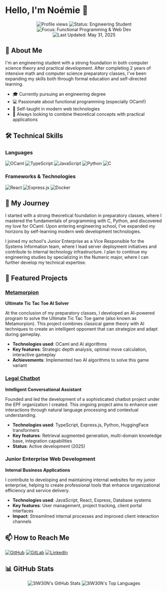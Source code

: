 # Hello, I'm Noémie 👋

<div align="center">
  <img src="https://komarev.com/ghpvc/?username=3lW30N" alt="Profile views">
  <img src="https://img.shields.io/badge/Status-Engineering%20Student-brightgreen" alt="Status: Engineering Student">
  <img src="https://img.shields.io/badge/Focus-Functional%20Programming%20%26%20Web%20Dev-blue" alt="Focus: Functional Programming & Web Dev">
  <img src="https://img.shields.io/badge/Last%20Updated-May%2031%2C%202025-lightgrey" alt="Last Updated: May 31, 2025">
</div>

## 💫 About Me

I'm an engineering student with a strong foundation in both computer science theory and practical development. After completing 2 years of intensive math and computer science preparatory classes, I've been expanding my skills both through formal education and self-directed learning.

- 🎓 Currently pursuing an engineering degree
- 💻 Passionate about functional programming (especially OCaml!)
- 🌱 Self-taught in modern web technologies
- 🚀 Always looking to combine theoretical concepts with practical applications

## 🛠️ Technical Skills

### Languages

<div>
  <img src="https://img.shields.io/badge/OCaml-%23EC6813.svg?style=for-the-badge&logo=ocaml&logoColor=white" alt="OCaml">
  <img src="https://img.shields.io/badge/typescript-%23007ACC.svg?style=for-the-badge&logo=typescript&logoColor=white" alt="TypeScript">
  <img src="https://img.shields.io/badge/javascript-%23323330.svg?style=for-the-badge&logo=javascript&logoColor=%23F7DF1E" alt="JavaScript">
  <img src="https://img.shields.io/badge/python-3670A0?style=for-the-badge&logo=python&logoColor=ffdd54" alt="Python">
  <img src="https://img.shields.io/badge/c-%2300599C.svg?style=for-the-badge&logo=c&logoColor=white" alt="C">
</div>

### Frameworks & Technologies

<div>
  <img src="https://img.shields.io/badge/react-%2320232a.svg?style=for-the-badge&logo=react&logoColor=%2361DAFB" alt="React">
  <img src="https://img.shields.io/badge/express.js-%23404d59.svg?style=for-the-badge&logo=express&logoColor=%2361DAFB" alt="Express.js">
  <img src="https://img.shields.io/badge/docker-%230db7ed.svg?style=for-the-badge&logo=docker&logoColor=white" alt="Docker">
</div>

## 🌟 My Journey

I started with a strong theoretical foundation in preparatory classes, where I mastered the fundamentals of programming with C, Python, and discovered my love for OCaml. Upon entering engineering school, I've expanded my horizons by self-learning modern web development technologies.

I joined my school's Junior Enterprise as a Vice Responsible for the Systems Information team, where I lead server deployment initiatives and contribute to internal technology infrastructure. I plan to continue my engineering studies by specializing in the Numeric major, where I can further develop my technical expertise.

## 🚀 Featured Projects

### [Metamorpion](https://github.com/3lW30N/metamorpion)
**Ultimate Tic Tac Toe AI Solver**

At the conclusion of my preparatory classes, I developed an AI-powered program to solve the Ultimate Tic Tac Toe game (also known as Metamorpion). This project combines classical game theory with AI techniques to create an intelligent opponent that can strategize and adapt during gameplay.

- **Technologies used**: OCaml and AI algorithms
- **Key features**: Strategic depth analysis, optimal move calculation, interactive gameplay
- **Achievements**: Implemented two AI algorithms to solve this game variant

### [Legal Chatbot](https://github.com/epf-projet-chatbot)
**Intelligent Conversational Assistant**

Founded and led the development of a sophisticated chatbot project under the EPF organization I created. This ongoing project aims to enhance user interactions through natural language processing and contextual understanding.

- **Technologies used**: TypeScript, Express.js, Python, HuggingFace transformers
- **Key features**: Retrieval augmented generation, multi-domain knowledge base, integration capabilities
- **Status**: Active development (2025)

### Junior Enterprise Web Development
**Internal Business Applications**

I contribute to developing and maintaining internal websites for my junior enterprise, helping to create professional tools that enhance organizational efficiency and service delivery.

- **Technologies used**: JavaScript, React, Express, Database systems
- **Key features**: User management, project tracking, client portal interfaces
- **Impact**: Streamlined internal processes and improved client interaction channels

## 📫 How to Reach Me

<div>
  <a href="https://github.com/3lW30N"><img src="https://img.shields.io/badge/GitHub-%23121011.svg?style=for-the-badge&logo=github&logoColor=white" alt="GitHub"></a>
  <a href="https://gitlab.com/3IW30N"><img src="https://img.shields.io/badge/GitLab-%23FC6D26.svg?style=for-the-badge&logo=gitlab&logoColor=white" alt="GitLab"></a>
  <a href="https://www.linkedin.com/in/noemie-rialland"><img src="https://img.shields.io/badge/LinkedIn-%230077B5.svg?style=for-the-badge&logo=linkedin&logoColor=white" alt="LinkedIn"></a>
</div>

## 📊 GitHub Stats

<div align="center">
  <img src="https://github-readme-stats.vercel.app/api?username=3lW30N&show_icons=true&theme=radical" alt="3lW30N's GitHub Stats">
  <img src="https://github-readme-stats.vercel.app/api/top-langs/?username=3lW30N&layout=compact&theme=radical" alt="3lW30N's Top Languages">
</div>
